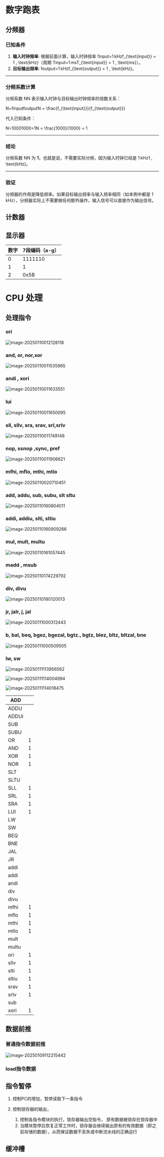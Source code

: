 # 数字跑表

## 分频器

### 已知条件

1. **输入时钟频率**:
    根据前面计算，输入时钟频率 finput=1 kHzf_{\text{input}} = 1 \, \text{kHz}（周期 Tinput=1 msT_{\text{input}} = 1 \, \text{ms}）。
2. **目标输出频率**:
    foutput=1 kHzf_{\text{output}} = 1 \, \text{kHz}。

------

### 分频系数计算

分频系数 NN 表示输入时钟与目标输出时钟频率的倍数关系：

N=finputfoutputN = \frac{f_{\text{input}}}{f_{\text{output}}}

代入已知条件：

N=10001000=1N = \frac{1000}{1000} = 1

------

### 结论

分频系数 NN 为 **1**，也就是说，不需要实际分频，因为输入时钟已经是 1 kHz1 \, \text{kHz}。

------

### 验证

分频器的作用是降低频率。如果目标输出频率与输入频率相同（如本例中都是 1 kHz），分频器实际上不需要做任何额外操作，输入信号可以直接作为输出信号。

## 计数器

## 显示器

| 数字 | 7段编码（a-g） |
| ---- | -------------- |
| 0    | 1111110        |
| 1    | 1              |
| 2    | 0x5B           |

# CPU 处理

## 处理指令

### ori

![image-20250110012128118](C:\Users\34999\AppData\Roaming\Typora\typora-user-images\image-20250110012128118.png)

### and, or, nor,xor



![image-20250110011535965](C:\Users\34999\AppData\Roaming\Typora\typora-user-images\image-20250110011535965.png)

### andi , xori 

![image-20250110011633551](C:\Users\34999\AppData\Roaming\Typora\typora-user-images\image-20250110011633551.png)

### lui

![image-20250110011650095](C:\Users\34999\AppData\Roaming\Typora\typora-user-images\image-20250110011650095.png)

### sll, sllv, sra, srav, srl,srlv

![image-20250110011749148](C:\Users\34999\AppData\Roaming\Typora\typora-user-images\image-20250110011749148.png)



### nop, ssnop ,sync, pref

![image-20250110011906621](C:\Users\34999\AppData\Roaming\Typora\typora-user-images\image-20250110011906621.png)



### mfhi, mflo, mthi, mtlo

![image-20250110020710451](C:\Users\34999\AppData\Roaming\Typora\typora-user-images\image-20250110020710451.png)

### add, addu, sub, subu, slt sltu

![image-20250110160804011](C:\Users\34999\AppData\Roaming\Typora\typora-user-images\image-20250110160804011.png)

### addi, addiu, slti, sltiu

![image-20250110160909266](C:\Users\34999\AppData\Roaming\Typora\typora-user-images\image-20250110160909266.png)

### mul, mult, multu

![image-20250110161057445](C:\Users\34999\AppData\Roaming\Typora\typora-user-images\image-20250110161057445.png)

### madd , msub

![image-20250110174229792](C:\Users\34999\AppData\Roaming\Typora\typora-user-images\image-20250110174229792.png)

### div, divu

![image-20250110180120013](C:\Users\34999\AppData\Roaming\Typora\typora-user-images\image-20250110180120013.png)

### jr, jalr, j,  jal

![image-20250111000312443](C:\Users\34999\AppData\Roaming\Typora\typora-user-images\image-20250111000312443.png)

### b, bal, beq, bgez,  bgezal, bgtz., bgtz,  blez, bltz, bltzal, bne

![image-20250111000509505](C:\Users\34999\AppData\Roaming\Typora\typora-user-images\image-20250111000509505.png)

### lw, sw

![image-20250111113956562](C:\Users\34999\AppData\Roaming\Typora\typora-user-images\image-20250111113956562.png)

![image-20250111114004994](C:\Users\34999\AppData\Roaming\Typora\typora-user-images\image-20250111114004994.png)

![image-20250111114018475](C:\Users\34999\AppData\Roaming\Typora\typora-user-images\image-20250111114018475.png)



| ADD   |      |
| ----- | ---- |
| ADDU  |      |
| ADDUI |      |
| SUB   |      |
| SUBU  |      |
| OR    | 1    |
| AND   | 1    |
| XOR   | 1    |
| NOR   | 1    |
| SLT   |      |
| SLTU  |      |
| SLL   | 1    |
| SRL   | 1    |
| SRA   | 1    |
| LUI   | 1    |
| LW    |      |
| SW    |      |
| BEQ   |      |
| BNE   |      |
| JAL   |      |
| JR    |      |
| addi  |      |
| addi  |      |
| andi  |      |
| div   |      |
| divu  |      |
| mfhi  | 1    |
| mflo  | 1    |
| mthi  | 1    |
| mtlo  | 1    |
| mult  |      |
| multu |      |
| ori   | 1    |
| sllv  | 1    |
| slti  | 1    |
| sltiu | 1    |
| srav  | 1    |
| srlv  | 1    |
| sub   |      |
| xori  | 1    |

## 数据前推

### 普通指令数据前推

![image-20250109112215442](C:\Users\34999\AppData\Roaming\Typora\typora-user-images\image-20250109112215442.png)

### load指令数据

## 指令暂停

1. 控制PC的增加，暂停读取下一条指令

2. 控制锁存器的输出，
   1. 控制各指令模块的执行，锁存器输出空指令， 原有数据被锁存在锁存器中
   2. 当模块暂停后恢复正常工作时，锁存器会继续输出原有的有效数据（即之前存储的数据），从而保证数据不丢失或中断流水线的正确运行



## 缓冲槽





